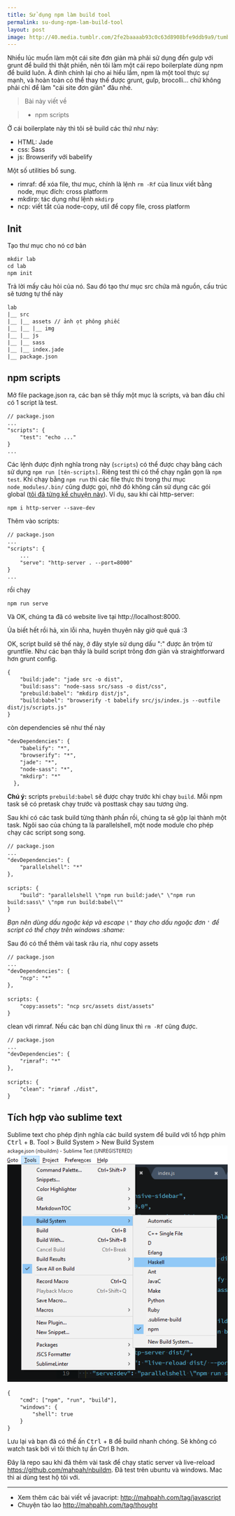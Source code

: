 ```yaml
---
title: Sử dụng npm làm build tool
permalink: su-dung-npm-lam-build-tool
layout: post
image: http://40.media.tumblr.com/2fe2baaaab93c0c63d8908bfe9ddb9a9/tumblr_inline_no9h6xBVWn1t68bpr_540.png
---
```


Nhiều lúc muốn làm một cái site đơn giản mà phải sử dụng đến gulp với grunt để build thì thật phiền, nên tôi làm một cái repo boilerplate dùng npm để build luôn. À đính chính lại cho ai hiểu lầm, npm là một tool thực sự mạnh, và hoàn toàn có thể thay thế được grunt, gulp, brocolli... chứ không phải chỉ để làm "cái site đơn giản" đâu nhé.

> Bài này viết về

>* npm scripts

Ở cái boilerplate này thì tôi sẽ build các thứ như này:

* HTML: Jade
* css: Sass
* js: Browserify với babelify

Một số utilities bổ sung.

* rimraf: để xóa file, thư mục, chính là lệnh `rm -Rf` của linux viết bằng node, mục đích: cross platform
* mkdirp: tác dụng như lệnh `mkdirp`
* ncp: viết tắt của node-copy, util để copy file, cross platform

## Init
Tạo thư mục cho nó cơ bản
```
mkdir lab
cd lab
npm init
```
Trả lời mấy câu hỏi của nó. Sau đó tạo thư mục src chứa mã nguồn, cấu trúc sẽ tương tự thế này

```
lab
|__ src
|__ |__ assets // ảnh ọt phông phiếc
|__ |__ |__ img
|__ |__ js
|__ |__ sass
|__ |__ index.jade
|__ package.json
```
## npm scripts
Mở file package.json ra, các bạn sẽ thấy một mục là scripts, và ban đầu chỉ có 1 script là test.
```
// package.json
...
"scripts": {
    "test": "echo ..."
}
...
```

Các lệnh được định nghĩa trong này (`scripts`) có thể được chạy bằng cách sử dụng `npm run [tên-scripts]`. Riêng test thì có thể chạy ngắn gọn là `npm test`. Khi chạy bằng `npm run` thì các file thực thi trong thư mục `node_modules/.bin/` cũng được gọi, nhờ đó không cần sử dụng các gói global ([tôi đã từng kể chuyện này](http://mahpahh.com/hay-thoi-ngay-npm-g/)). Ví dụ, sau khi cài http-server:
```
npm i http-server --save-dev
```
Thêm vào scripts:
```
// package.json
...
"scripts": {
    ...
    "serve": "http-server . --port=8000"
}
...
```
rồi chạy
```
npm run serve
```
Và OK, chúng ta đã có website live tại http://localhost:8000.

Ủa biết hết rồi hả, xin lỗi nha, huyên thuyên nãy giờ quê quá :3

OK, script build sẽ thế này, ở đây style sử dụng dấu ":" được ăn trộm từ gruntfile. Như các bạn thấy là build script trông đơn giản và straightforward hơn grunt config.
```
{
    "build:jade": "jade src -o dist",
    "build:sass": "node-sass src/sass -o dist/css",
    "prebuild:babel": "mkdirp dist/js",
    "build:babel": "browserify -t babelify src/js/index.js --outfile dist/js/scripts.js"
}
```
còn dependencies sẽ như thế này

```
"devDependencies": {
    "babelify": "*",
    "browserify": "*",
    "jade": "*",
    "node-sass": "*",
    "mkdirp": "*"
  },

```

**Chú ý:** scripts `prebuild:babel` sẽ được chạy trước khi chạy `build`. Mỗi npm task sẽ có pretask chạy trước và posttask chạy sau tương ứng.

Sau khi có các task build từng thành phần rồi, chúng ta sẽ gộp lại thành một task. Ngôi sao của chúng ta là parallelshell, một node module cho phép chạy các script song song.

```
// package.json
...
"devDependencies": {
    "parallelshell": "*"
},

scripts: {
    "build": "parallelshell \"npm run build:jade\" \"npm run build:sass\" \"npm run build:babel\""
}
```
*Bạn nên dùng dấu ngoặc kép và escape `\"` thay cho dấu ngoặc đơn `'` để script có thể chạy trên windows :shame:*

Sau đó có thể thêm vài task râu ria, như copy assets

```
// package.json
...
"devDependencies": {
    "ncp": "*"
},

scripts: {
    "copy:assets": "ncp src/assets dist/assets"
}
```

clean với rimraf. Nếu các bạn chỉ dùng linux thì `rm -Rf` cũng được.

```
// package.json
...
"devDependencies": {
    "rimraf": "*"
},

scripts: {
    "clean": "rimraf ./dist",
}
```

## Tích hợp vào sublime text
Sublime text cho phép định nghĩa các build system để build với tổ hợp phím <kbd>Ctrl</kbd> + <kbd>B</kbd>. Tool > Build System > New Build System
![](/assets/images/2015/09/sublime-build.PNG)

```
{
	"cmd": ["npm", "run", "build"],
	"windows": {
		"shell": true
	}
}
```

Lưu lại và bạn đã có thể ấn <kbd>Ctrl</kbd> + <kbd>B</kbd> để build nhanh chóng. Sẽ không có watch task bởi vì tôi thích tự ấn Ctrl B hơn.


Đây là repo sau khi đã thêm vài task để chạy static server và live-reload https://github.com/mahpah/nbuildm. Đã test trên ubuntu và windows. Mac thì ai dùng test hộ tôi với.


---
- Xem thêm các bài viết về javacript: http://mahpahh.com/tag/javascript
- Chuyện tào lao http://mahpahh.com/tag/thought
